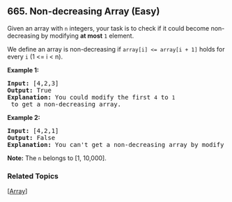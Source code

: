 <!--|This file generated by command(leetcode description); DO NOT EDIT.    |-->
<!--+----------------------------------------------------------------------+-->
<!--|@author    Openset <openset.wang@gmail.com>                           |-->
<!--|@link      https://github.com/openset                                 |-->
<!--|@home      https://github.com/openset/leetcode                        |-->
<!--+----------------------------------------------------------------------+-->

## 665. Non-decreasing Array (Easy)

<p>
Given an array with <code>n</code> integers, your task is to check if it could become non-decreasing by modifying <b>at most</b> <code>1</code> element.
</p>

<p>
We define an array is non-decreasing if <code>array[i] <= array[i + 1]</code> holds for every <code>i</code> (1 <= i < n).
</p>

<p><b>Example 1:</b><br />
<pre>
<b>Input:</b> [4,2,3]
<b>Output:</b> True
<b>Explanation:</b> You could modify the first <code>4</code> to <code>1</code> to get a non-decreasing array.
</pre>
</p>

<p><b>Example 2:</b><br />
<pre>
<b>Input:</b> [4,2,1]
<b>Output:</b> False
<b>Explanation:</b> You can't get a non-decreasing array by modify at most one element.
</pre>
</p>

<p><b>Note:</b>
The <code>n</code> belongs to [1, 10,000].
</p>

### Related Topics
[[Array](https://github.com/openset/leetcode/tree/master/tag/array/README.md)]
